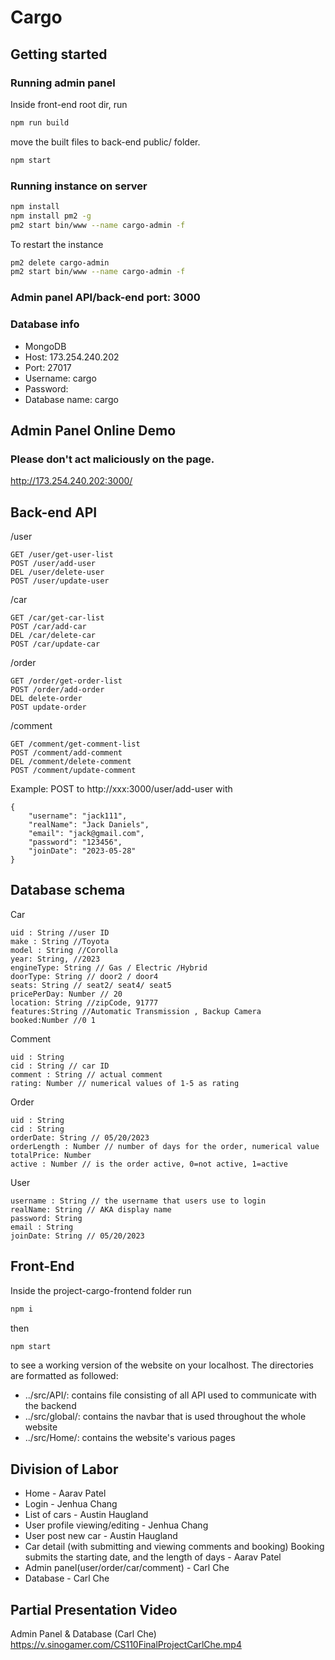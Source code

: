 # Cargo

## Getting started

### Running admin panel
Inside front-end root dir, run
```sh
npm run build
```
move the built files to back-end public/ folder.
```sh
npm start
```

### Running instance on server
```sh
npm install
npm install pm2 -g
pm2 start bin/www --name cargo-admin -f
```
To restart the instance
```sh
pm2 delete cargo-admin
pm2 start bin/www --name cargo-admin -f
```

### Admin panel API/back-end port: 3000
### Database info
- MongoDB
- Host: 173.254.240.202
- Port: 27017
- Username: cargo
- Password: 
- Database name: cargo

## Admin Panel Online Demo
### Please don't act maliciously on the page. 
http://173.254.240.202:3000/


## Back-end API
/user
```
GET /user/get-user-list
POST /user/add-user
DEL /user/delete-user
POST /user/update-user
```
/car
```
GET /car/get-car-list
POST /car/add-car
DEL /car/delete-car
POST /car/update-car
```
/order
```
GET /order/get-order-list
POST /order/add-order
DEL delete-order
POST update-order
```
/comment
```
GET /comment/get-comment-list
POST /comment/add-comment
DEL /comment/delete-comment
POST /comment/update-comment
```
Example:
POST to http://xxx:3000/user/add-user with
```
{
    "username": "jack111",
    "realName": "Jack Daniels",
    "email": "jack@gmail.com",
    "password": "123456",
    "joinDate": "2023-05-28"
}
```
## Database schema
Car
```
uid : String //user ID
make : String //Toyota
model : String //Corolla
year: String, //2023
engineType: String // Gas / Electric /Hybrid
doorType: String // door2 / door4
seats: String // seat2/ seat4/ seat5
pricePerDay: Number // 20
location: String //zipCode, 91777
features:String //Automatic Transmission , Backup Camera
booked:Number //0 1
```
Comment
```
uid : String
cid : String // car ID
comment : String // actual comment
rating: Number // numerical values of 1-5 as rating
```
Order
```
uid : String
cid : String
orderDate: String // 05/20/2023
orderLength : Number // number of days for the order, numerical value
totalPrice: Number
active : Number // is the order active, 0=not active, 1=active
```
User
```
username : String // the username that users use to login
realName: String // AKA display name
password: String
email : String
joinDate: String // 05/20/2023
```
## Front-End
Inside the project-cargo-frontend folder run
```sh
npm i
``` 
then
```sh
npm start
```
to see a working version of the website on your localhost.
The directories are formatted as followed: 
* ../src/API/: contains file consisting of all API used to communicate with the backend 
* ../src/global/: contains the navbar that is used throughout the whole website
* ../src/Home/: contains the website's various pages
## Division of Labor
* Home - Aarav Patel
* Login - Jenhua Chang 
* List of cars - Austin Haugland
* User profile viewing/editing - Jenhua Chang
* User post new car - Austin Haugland
* Car detail (with submitting and viewing comments and booking)
 Booking submits the starting date, and the length of days - Aarav Patel
* Admin panel(user/order/car/comment)  - Carl Che
* Database - Carl Che

## Partial Presentation Video
Admin Panel & Database (Carl Che)
https://v.sinogamer.com/CS110FinalProjectCarlChe.mp4
